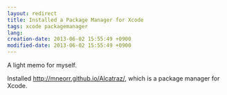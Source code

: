 ```yaml
---
layout: redirect
title: Installed a Package Manager for Xcode
tags: xcode packagemanager
lang: 
creation-date: 2013-06-02 15:55:49 +0900
modified-date: 2013-06-02 15:55:49 +0900
---
```

A light memo for myself.

Installed <http://mneorr.github.io/Alcatraz/>, which is a package manager for Xcode.
